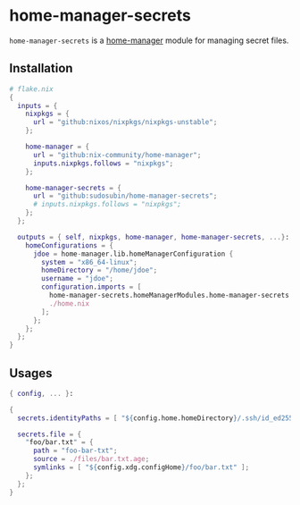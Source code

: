 # home-manager-secrets

`home-manager-secrets` is a [home-manager](https://github.com/nix-community/home-manager) module for managing secret files.

## Installation

```nix
# flake.nix
{
  inputs = {
    nixpkgs = {
      url = "github:nixos/nixpkgs/nixpkgs-unstable";
    };

    home-manager = {
      url = "github:nix-community/home-manager";
      inputs.nixpkgs.follows = "nixpkgs";
    };

    home-manager-secrets = {
      url = "github:sudosubin/home-manager-secrets";
      # inputs.nixpkgs.follows = "nixpkgs";
    };
  };

  outputs = { self, nixpkgs, home-manager, home-manager-secrets, ...}: {
    homeConfigurations = {
      jdoe = home-manager.lib.homeManagerConfiguration {
        system = "x86_64-linux";
        homeDirectory = "/home/jdoe";
        username = "jdoe";
        configuration.imports = [
          home-manager-secrets.homeManagerModules.home-manager-secrets
          ./home.nix
        ];
      };
    };
  };
}
```

## Usages

```nix
{ config, ... }:

{
  secrets.identityPaths = [ "${config.home.homeDirectory}/.ssh/id_ed25519" ];

  secrets.file = {
    "foo/bar.txt" = {
      path = "foo-bar-txt";
      source = ./files/bar.txt.age;
      symlinks = [ "${config.xdg.configHome}/foo/bar.txt" ];
    };
  };
}
```
